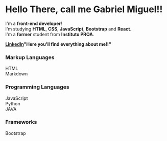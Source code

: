 # Hello There, call me Gabriel Miguel!!

I'm a **front-end developer**!  
I'm studying **HTML**, **CSS**, **JavaScript**, **Bootstrap** and **React**.  
I'm a **former** student from **Instituto PROA**.  
  
  
**[LinkedIn](https://www.linkedin.com/in/gabriel-miguel/)"Here you'll find everything about me!!"**  


### Markup Languages

HTML  
Markdown  


### Programming Languages

JavaScript  
Python  
JAVA  


### Frameworks

Bootstrap  

